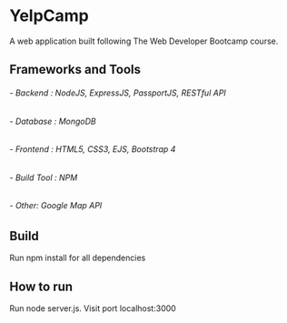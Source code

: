 # YelpCamp
A web application built following The Web Developer Bootcamp course.

## Frameworks and Tools
  ###### - Backend : NodeJS, ExpressJS, PassportJS, RESTful API
  ###### - Database : MongoDB
  ###### - Frontend : HTML5, CSS3, EJS, Bootstrap 4
  ###### - Build Tool : NPM
  ###### - Other: Google Map API
  
  ## Build
  Run npm install for all dependencies
  
  ## How to run
  Run node server.js. Visit port localhost:3000
